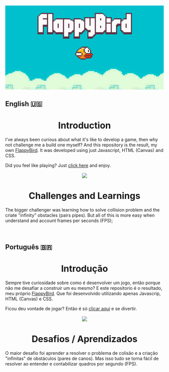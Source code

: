 <p align="center">
  <img src="./assets/logo.jpg"/>
</p>

## English 🇺🇸 

<h1 align="center">Introduction</h1>

I've always been curious about what it's like to develop a game, then why not challenge me a build one myself? And this repository is the result, my own [FlappyBird](https://en.wikipedia.org/wiki/Flappy_Bird). It was developed using just Javascript, HTML (Canvas) and CSS.

Did you feel like playing? Just [click here](https://higoncesar.github.io/canvas-flappy-bird/) and enjoy.

<p align="center">
  <img align="center"  height="450" src="./assets/demo.gif"/>
</p>

<h1 align="center">Challenges and Learnings</h1>

The bigger challenger was learning how to solve collision problem and the criate "infinity" obstacles (pairs pipes). But all of this is more easy when understand and account frames per seconds (FPS);
</br>
</br>
</br>

## Português 🇧🇷

<h1 align="center">Introdução</h1>

Sempre tive curiosidade sobre como é desenvolver um jogo, então porque não me  desafiar a construir um eu mesmo? E este repositorio é o resultado, meu próprio [FlappyBird](https://pt.wikipedia.org/wiki/Flappy_Bird). Que foi desenvolvido utilizando apenas Javascrip, HTML (Canvas) e CSS. 

Ficou deu vontade de jogar? Então é só [clicar aqui](https://higoncesar.github.io/canvas-flappy-bird/) e se divertir. 

<p align="center">
  <img align="center"  height="450" src="./assets/demo.gif"/>
</p>

<h1 align="center">Desafios / Aprendizados</h1>

O maior desafio foi aprender a resolver o problema de colisão e a criação "infinitas" de obstáculos (pares de canos). Mas isso tudo se torna fácil de resolver ao entender e contabilizar quadros por segundo (FPS).


